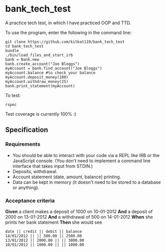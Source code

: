# bank_tech_test

A practice tech test, in which I have practiced OOP and TTD.

To use the program, enter the following in the command line:

```
git clone https://github.com/kitkat119/bank_tech_test
cd bank_tech_test
bundle
./bin/load_files_and_start_irb
bank = Bank.new
bank.create_account("Joe Bloggs")
myAccount = bank.find_account("Joe Bloggs")
myAccount.balance #to check your balance
myAccount.deposit_money(100)
myAccount.withdraw_money(25)
bank.print_statement(myAccount)
```

To test:
```
rspec
```

Test coverage is currently 100% :)


## Specification

### Requirements

* You should be able to interact with your code via a REPL like IRB or the JavaScript console.  (You don't need to implement a command line interface that takes input from STDIN.)
* Deposits, withdrawal.
* Account statement (date, amount, balance) printing.
* Data can be kept in memory (it doesn't need to be stored to a database or anything).

### Acceptance criteria

**Given** a client makes a deposit of 1000 on 10-01-2012
**And** a deposit of 2000 on 13-01-2012
**And** a withdrawal of 500 on 14-01-2012
**When** she prints her bank statement
**Then** she would see

```
date || credit || debit || balance
14/01/2012 || || 500.00 || 2500.00
13/01/2012 || 2000.00 || || 3000.00
10/01/2012 || 1000.00 || || 1000.00
```
